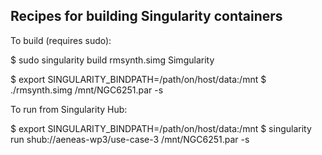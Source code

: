 
Recipes for building Singularity containers
---

To build (requires sudo):

$ sudo singularity build rmsynth.simg Simgularity

$ export SINGULARITY_BINDPATH=/path/on/host/data:/mnt
$ ./rmsynth.simg /mnt/NGC6251.par -s


To run from Singularity Hub:

$ export SINGULARITY_BINDPATH=/path/on/host/data:/mnt
$ singularity run shub://aeneas-wp3/use-case-3 /mnt/NGC6251.par -s
